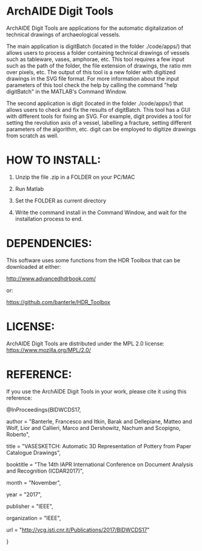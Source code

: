 ArchAIDE Digit Tools
====================
ArchAIDE Digit Tools are applications for the automatic digitalization of technical drawings of archaeological vessels.

The main application is digitBatch (located in the folder ./code/apps/) that allows users to process a folder containing
technical drawings of vessels such as tableware, vases, amphorae, etc. This tool requires a few input such as
the path of the folder, the file extension of drawings, the ratio mm over pixels, etc. The output of this tool
is a new folder with digitized drawings in the SVG file format. For more information about the input parameters
of this tool check the help by calling the command "help digitBatch" in the MATLAB's Command Window.

The second application is digit (located in the folder ./code/apps/) that allows users to check and fix the results
of digitBatch. This tool has a GUI with different tools for fixing an SVG. For example, digit provides a tool for
setting the revolution axis of a vessel, labelling a fracture, setting different parameters of the algorithm, etc.
digit can be employed to digitize drawings from scratch as well.

HOW TO INSTALL:
===============
1) Unzip the file .zip in a FOLDER on your PC/MAC

2) Run Matlab

3) Set the FOLDER as current directory

4) Write the command install in the Command Window, and wait for the installation process to end.

DEPENDENCIES:
=============

This software uses some functions from the HDR Toolbox that can be downloaded at either:

http://www.advancedhdrbook.com/

or:

https://github.com/banterle/HDR_Toolbox

LICENSE:
========
ArchAIDE Digit Tools are distributed under the MPL 2.0 license: https://www.mozilla.org/MPL/2.0/


REFERENCE:
==========
If you use the ArchAIDE Digit Tools in your work, please cite it using this reference:

@InProceedings\{BIDWCDS17,

  author       = "Banterle, Francesco and Itkin, Barak  and Dellepiane, Matteo and Wolf, Lior and Callieri, Marco and Dershowitz, Nachum and Scopigno, Roberto",

  title        = "VASESKETCH: Automatic 3D Representation of Pottery from Paper Catalogue Drawings",

  booktitle    = "The 14th IAPR International Conference on Document Analysis and Recognition (ICDAR2017)",

  month        = "November",

  year         = "2017",

  publisher    = "IEEE",

  organization = "IEEE",

  url          = "http://vcg.isti.cnr.it/Publications/2017/BIDWCDS17"

}
